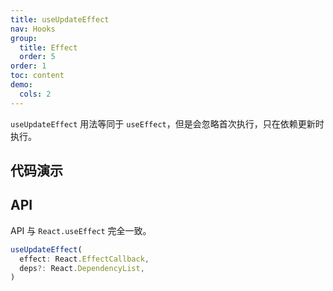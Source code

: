 ```yaml
---
title: useUpdateEffect
nav: Hooks
group:
  title: Effect
  order: 5
order: 1
toc: content
demo:
  cols: 2
---
```


`useUpdateEffect` 用法等同于 `useEffect`，但是会忽略首次执行，只在依赖更新时执行。

## 代码演示

<code src="./demo/demo1.tsx"></code>

## API

API 与 `React.useEffect` 完全一致。

```typescript
useUpdateEffect(
  effect: React.EffectCallback,
  deps?: React.DependencyList,
)
```
